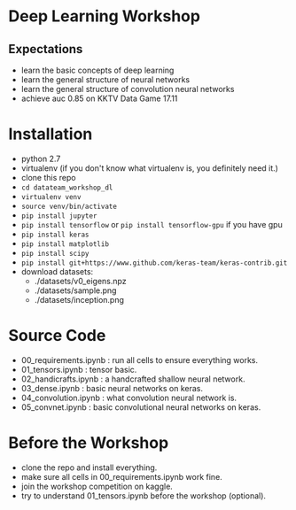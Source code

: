 # Deep Learning Workshop

## Expectations

- learn the basic concepts of deep learning
- learn the general structure of neural networks
- learn the general structure of convolution neural networks
- achieve auc 0.85 on KKTV Data Game 17.11

# Installation

* python 2.7
* virtualenv (if you don't know what virtualenv is, you definitely need it.)
* clone this repo
* `cd datateam_workshop_dl`
* `virtualenv venv`
* `source venv/bin/activate`
* `pip install jupyter`
* `pip install tensorflow` or `pip install tensorflow-gpu` if you have gpu
* `pip install keras`
* `pip install matplotlib`
* `pip install scipy`
* `pip install git+https://www.github.com/keras-team/keras-contrib.git`
* download datasets:
  - ./datasets/v0_eigens.npz
  - ./datasets/sample.png
  - ./datasets/inception.png

# Source Code

- 00_requirements.ipynb : run all cells to ensure everything works.
- 01_tensors.ipynb : tensor basic.
- 02_handicrafts.ipynb : a handcrafted shallow neural network.
- 03_dense.ipynb : basic neural networks on keras.
- 04_convolution.ipynb : what convolution neural network is.
- 05_convnet.ipynb : basic convolutional neural networks on keras.


# Before the Workshop

- clone the repo and install everything.
- make sure all cells in 00_requirements.ipynb work fine.
- join the workshop competition on kaggle.
- try to understand 01_tensors.ipynb before the workshop (optional).
